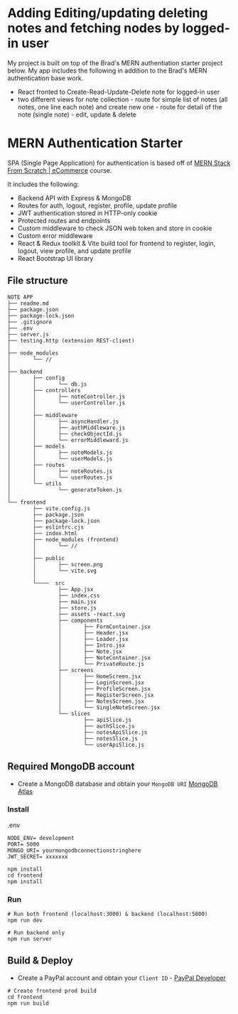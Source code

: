 # Adding Editing/updating deleting notes and fetching nodes by logged-in user

My project is built on top of the Brad's MERN authentiation starter project below.
My app includes the following in addition to the Brad's MERN authentication base work. 

 - React fronted to Create-Read-Update-Delete note for logged-in user
 - two different views for note collection 
        - route for simple list of notes (all notes, one line each note) and create new one
        - route for detail of the note (single note) - edit, update & delete    


# MERN Authentication Starter

SPA (Single Page Application) for authentication is based off of [MERN Stack From Scratch | eCommerce](https://www.traversymedia.com/mern-stack-from-scratch) course.

It includes the following:

- Backend API with Express & MongoDB
- Routes for auth, logout, register, profile, update profile
- JWT authentication stored in HTTP-only cookie
- Protected routes and endpoints
- Custom middleware to check JSON web token and store in cookie
- Custom error middleware
- React & Redux toolkit & Vite build tool for frontend to register, login, logout, view profile, and update profile
- React Bootstrap UI library


## File structure

```
NOTE APP
├── readme.md
├── package.json
├── package-lock.json
├── .gitignore
├── .env
├── server.js
├── testing.http (extension REST-client)
│
├── node_modules
│       └── //
│
├── backend
│       ├── config
│       │       └── db.js
│       ├── controllers 
│       │       ├── noteController.js
│       │       └── userController.js
│       │                   
│       ├── middleware
│       │       ├── asyncHandler.js
│       │       ├── authMiddleware.js
│       │       ├── checkObjectId.js
│       │       └── errorMiddleward.js
│       ├── models 
│       │       ├── noteModels.js
│       │       └── userModels.js
│       ├── routes 
│       │       ├── noteRoutes.js
│       │       └── userRoutes.js
│       └── utils 
│               └── generateToken.js
│
└── frontend
        ├── vite.config.js
        ├── package.json 
        ├── package-lock.json
        ├── eslintrc.cjs
        ├── index.html
        ├── node_modules (frontend)
        │       └── //
        │
        ├── public
        │       ├── screen.png
        │       └── vite.svg
        │                   
        └────  src
                ├── App.jsx
                ├── index.css
                ├── main.jsx
                ├── store.js
                ├── assets -react.svg
                ├── components
                │       ├── FormContainer.jsx   
                │       ├── Header.jsx
                │       ├── Loader.jsx
                │       ├── Intro.jsx
                │       ├── Note.jsx
                │       ├── NoteContainer.jsx
                │       └── PrivateRoute.js
                ├── screens
                │       ├── HomeScreen.jsx   
                │       ├── LoginScreen.jsx
                │       ├── ProfileScreen.jsx
                │       ├── RegisterScreen.jsx
                │       ├── NotesScreen.jsx
                │       └── SingleNoteScreen.jsx
                └── slices
                        ├── apiSlice.js   
                        ├── authSlice.js
                        ├── notesApiSlice.js
                        ├── notesSlice.js
                        └── userApiSlice.js

```    


## Required MongoDB account

- Create a MongoDB database and obtain your `MongoDB URI` [MongoDB Atlas](https://www.mongodb.com/cloud/atlas/register)


### Install 

.env
``` 
NODE_ENV= development
PORT= 5000
MONGO_URI= yourmongodbconnectionstringhere
JWT_SECRET= xxxxxxx

```

```
npm install
cd frontend
npm install
```

### Run

```
# Run both frontend (localhost:3000) & backend (localhost:5000)
npm run dev

# Run backend only
npm run server
```

## Build & Deploy

- Create a PayPal account and obtain your `Client ID` - [PayPal Developer](https://developer.paypal.com/)

```
# Create frontend prod build
cd frontend
npm run build
```
